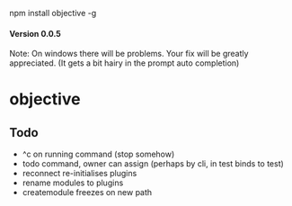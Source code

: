 npm install objective -g

#### Version 0.0.5

Note: On windows there will be problems. Your fix will be greatly appreciated. (It gets a bit hairy in the prompt auto completion)


objective
=========



Todo
----

* ^c on running command (stop somehow)
* todo command, owner can assign (perhaps by cli, in test binds to test)
* reconnect re-initialises plugins
* rename modules to plugins
* createmodule freezes on new path
